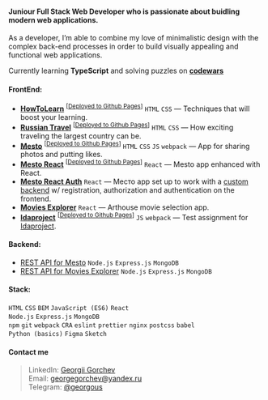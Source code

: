 #### Juniour Full Stack Web Developer who is passionate about buidling modern web applications. 
As a developer, I’m able to combine my love of minimalistic design with the complex back-end processes in order to build visually appealing and functional web applications.

Currently learning **TypeScript** and solving puzzles on **[codewars](https://www.codewars.com/)**

#### FrontEnd:
* **[HowToLearn](https://github.com/GeoGeorgeous/how-to-learn)** <sup>[[Deployed to Github Pages](https://geogeorgeous.github.io/how-to-learn/)]</sup> `HTML` `CSS` — Techniques that will boost your learning.
* **[Russian Travel](https://github.com/GeoGeorgeous/russian-travel)** <sup>[[Deployed to Github Pages](https://geogeorgeous.github.io/russian-travel/)]</sup> `HTML` `CSS` — How exciting traveling the largest country can be.
* **[Mesto](https://github.com/GeoGeorgeous/mesto)** <sup>[[Deployed to Github Pages](https://geogeorgeous.github.io/mesto/)]</sup> `HTML` `CSS` `JS` `webpack` — App for sharing photos and putting likes.
* **[Mesto React](https://github.com/GeoGeorgeous/mesto-react)** <sup>[[Deployed to Github Pages](https://geogeorgeous.github.io/mesto-react/)]</sup> `React` — Mesto app enhanced with React.
* **[Mesto React Auth](https://github.com/GeoGeorgeous/react-mesto-auth)** `React` — Место app set up to work with a [custom backend](https://github.com/GeoGeorgeous/express-mesto) w/ registration, authorization and authentication on the frontend.
* **[Movies Explorer](https://github.com/GeoGeorgeous/movies-explorer-frontend)** `React` — Arthouse movie selection app.
* **[Idaproject](https://github.com/GeoGeorgeous/idaproject)** <sup>[[Deployed to Github Pages](https://geogeorgeous.github.io/how-to-learn/)]</sup> `JS` `webpack` — Test assignment for [Idaproject](https://geogeorgeous.github.io/idaproject/).

#### Backend:
* [REST API for Mesto](https://github.com/GeoGeorgeous/express-mesto) `Node.js` `Express.js` `MongoDB`
* [REST API for Movies Explorer](https://github.com/GeoGeorgeous/movies-explorer-api) `Node.js` `Express.js` `MongoDB`

#### Stack:
`HTML` `CSS` `BEM` `JavaScript (ES6)` `React`\
`Node.js` `Express.js` `MongoDB`\
`npm` `git` `webpack` `CRA` `eslint` `prettier` `nginx` `postcss` `babel`\
`Python (basics)` `Figma` `Sketch`

#### Contact me
> LinkedIn: [Georgii Gorchev](https://www.linkedin.com/in/georgii-gorchev-605320213/)\
> Email: georgegorchev@yandex.ru\
> Telegram: [@georgous](https://t.me/georgous)

